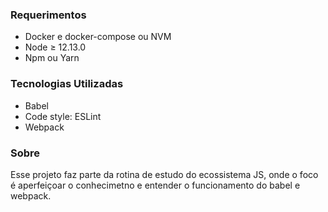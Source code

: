 ### Requerimentos

- Docker e docker-compose ou NVM
- Node &ge; 12.13.0
- Npm ou Yarn

### Tecnologias Utilizadas

* Babel
* Code style: ESLint
* Webpack

### Sobre

Esse projeto faz parte da rotina de estudo do ecossistema JS, onde o foco é aperfeiçoar o conhecimetno e entender o funcionamento do babel e webpack.